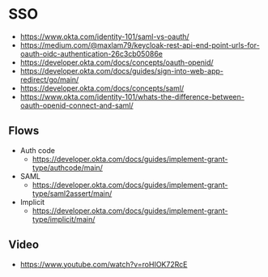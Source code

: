 # SSO

- https://www.okta.com/identity-101/saml-vs-oauth/
- https://medium.com/@maxlam79/keycloak-rest-api-end-point-urls-for-oauth-oidc-authentication-26c3cb05086e
- https://developer.okta.com/docs/concepts/oauth-openid/
- https://developer.okta.com/docs/guides/sign-into-web-app-redirect/go/main/
- https://developer.okta.com/docs/concepts/saml/
- https://www.okta.com/identity-101/whats-the-difference-between-oauth-openid-connect-and-saml/

## Flows
- Auth code
  - https://developer.okta.com/docs/guides/implement-grant-type/authcode/main/
- SAML
  - https://developer.okta.com/docs/guides/implement-grant-type/saml2assert/main/
- Implicit
  - https://developer.okta.com/docs/guides/implement-grant-type/implicit/main/
  
## Video
- https://www.youtube.com/watch?v=roHIOK72RcE